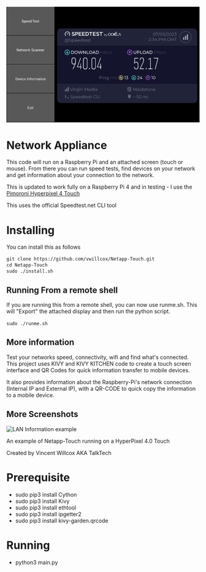 ![New Speed Test Screen](speedtest-new.png)

# Network Appliance
This code will run on a Raspberry Pi and an attached screen (touch or mouse). From there you can run speed tests, find devices on your network and get information about your connection to the network.

This is updated to work fully on a Raspberry Pi 4 and in testing - I use the [Pimoroni Hyperpixel 4 Touch](https://shop.pimoroni.com/products/hyperpixel-4?variant=12569485443155)

This uses the official Speedtest.net CLI tool

# Installing
You can install this as follows
```
git clone https://github.com/vwillcox/Netapp-Touch.git
cd Netapp-Touch
sudo ./install.sh
```

## Running From a remote shell
If you are running this from a remote shell, you can now use runme.sh. This will "Export" the attached display and then run the python script.

```sudo ./runme.sh```

## More information

Test your networks speed, connectivity, wifi and find what's connected. This project uses KIVY and KIVY KITCHEN code to create a
touch screen interface and QR Codes for quick information transfer to mobile devices.

It also provides information about the Raspberry-Pi's network connection (Internal IP and External IP), with a QR-CODE to quick copy
the information to a mobile device.

## More Screenshots
![LAN Information example](https://talktech.info/wp-content/uploads/2023/07/laninfo.png)

An example of Netapp-Touch running on a HyperPixel 4.0 Touch

Created by Vincent Willcox AKA TalkTech

# Prerequisite 
- sudo pip3 install Cython
- sudo pip3 install Kivy
- sudo pip3 install ethtool
- sudo pip3 install ipgetter2
- sudo pip3 install kivy-garden.qrcode

# Running
- python3 main.py
